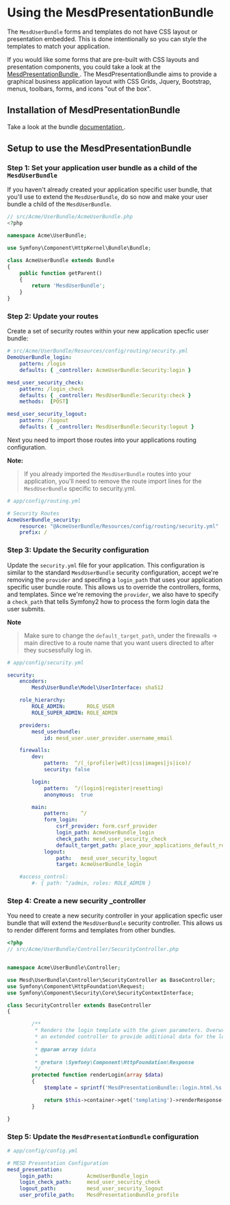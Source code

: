 Using the MesdPresentationBundle
=================================

The `MesdUserBundle` forms and templates do not have CSS layout or presentation embedded.
This is done intentionally so you can style the templates to match your application.

If you would like some forms that are pre-built with CSS layouts and presentation
components, you could take a look at the [ MesdPresentationBundle ](https://github.com/MESD/PresentationBundle).
The MesdPresentationBundle aims to provide a graphical business application layout with
CSS Grids, Jquery, Bootstrap, menus, toolbars, forms, and icons "out of the box".


## Installation of MesdPresentationBundle

Take a look at the bundle [ documentation ](https://github.com/MESD/PresentationBundle).


## Setup to use the MesdPresentationBundle


### Step 1: Set your application user bundle as a child of the `MesdUserBundle`

If you haven't already created your application specific user bundle, that you'll use
to extend the `MesdUserBundle`, do so now and make your user bundle a child of the
`MesdUserBundle`.

``` php
// src/Acme/UserBundle/AcmeUserBundle.php
<?php

namespace Acme\UserBundle;

use Symfony\Component\HttpKernel\Bundle\Bundle;

class AcmeUserBundle extends Bundle
{
    public function getParent()
    {
        return 'MesdUserBundle';
    }
}
```


### Step 2: Update your routes

Create a set of security routes within your new application specfic user bundle:

``` yaml
# src/Acme/UserBundle/Resources/config/routing/security.yml
DemoUserBundle_login:
    pattern: /login
    defaults: { _controller: AcmeUserBundle:Security:login }

mesd_user_security_check:
    pattern: /login_check
    defaults: { _controller: MesdUserBundle:Security:check }
    methods:  [POST]

mesd_user_security_logout:
    pattern: /logout
    defaults: { _controller: MesdUserBundle:Security:logout }
```

Next you need to import those routes into your applications routing configuration.

**Note:**

> If you already imported the `MesdUserBundle` routes into your application, you'll need
> to remove the route import lines for the `MesdUserBundle` specific to security.yml.

``` yaml
# app/config/routing.yml

# Security Routes
AcmeUserBundle_security:
    resource: "@AcmeUserBundle/Resources/config/routing/security.yml"
    prefix: /

```


### Step 3: Update the Security configuration

Update the `security.yml` file for your application. This configuration is similar
to the standard `MesdUserBundle` security configuration, accept we're removing the
`provider` and specifing a `login_path` that uses your application specific user
bundle route. This allows us to override the controllers, forms, and templates.
Since we're removing the `provider`, we also have to specify a `check_path` that
tells Symfony2 how to  process the form login data the user submits.

**Note**

> Make sure to change the `default_target_path`, under the firewalls -> main directive
> to a route name that you want users directed to after they sucsessfully log in.

``` yaml
# app/config/security.yml

security:
    encoders:
        Mesd\UserBundle\Model\UserInterface: sha512

    role_hierarchy:
        ROLE_ADMIN:       ROLE_USER
        ROLE_SUPER_ADMIN: ROLE_ADMIN

    providers:
        mesd_userbundle:
            id: mesd_user.user_provider.username_email

    firewalls:
        dev:
            pattern:  ^/(_(profiler|wdt)|css|images|js|ico)/
            security: false

        login:
            pattern:  ^/(login$|register|resetting)
            anonymous:  true

        main:
            pattern:    ^/
            form_login:
                csrf_provider: form.csrf_provider
                login_path: AcmeUserBundle_login
                check_path: mesd_user_security_check
                default_target_path: place_your_applications_default_route_here
            logout:
                path:   mesd_user_security_logout
                target: AcmeUserBundle_login

    #access_control:
        #- { path: ^/admin, roles: ROLE_ADMIN }
```

### Step 4: Create a new security _controller

You need to create a new security controller in your application specfic user bundle
that will extend the `MesdUserBundle` security controller. This allows us to render
different forms and templates from other bundles.

``` php
<?php
// src/Acme/UserBundle/Controller/SecurityController.php


namespace Acme\UserBundle\Controller;

use Mesd\UserBundle\Controller\SecurityController as BaseController;
use Symfony\Component\HttpFoundation\Request;
use Symfony\Component\Security\Core\SecurityContextInterface;

class SecurityController extends BaseController
{

        /**
         * Renders the login template with the given parameters. Overwrite this function in
         * an extended controller to provide additional data for the login template.
         *
         * @param array $data
         *
         * @return \Symfony\Component\HttpFoundation\Response
         */
        protected function renderLogin(array $data)
        {
            $template = sprintf('MesdPresentationBundle::login.html.%s', $this->container->getParameter('mesd_user.template.engine'));

            return $this->container->get('templating')->renderResponse($template, $data);
        }

}
```


### Step 5: Update the `MesdPresentationBundle` configuration


``` yaml
# app/config/config.yml

# MESD Presentation Configuration
mesd_presentation:
    login_path:           AcmeUserBundle_login
    login_check_path:     mesd_user_security_check
    logout_path:          mesd_user_security_logout
    user_profile_path:    MesdPresentationBundle_profile
```